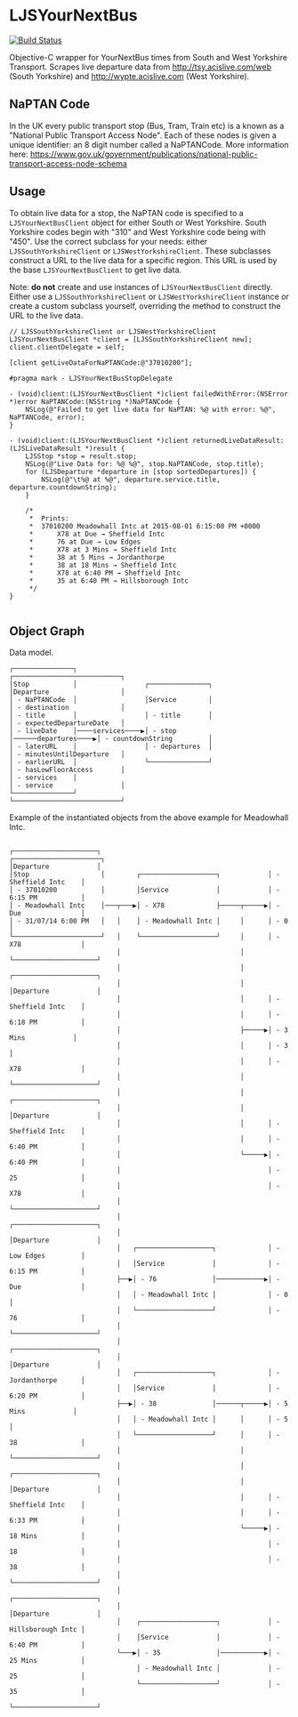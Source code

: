 # LJSYourNextBus
[![Build Status](https://travis-ci.org/lukestringer90/LJSYourNextBus.svg?branch=master)](https://travis-ci.org/lukestringer90/LJSYourNextBus)

Objective-C wrapper for YourNextBus times from South and West Yorkshire Transport. Scrapes live departure data from http://tsy.acislive.com/web (South Yorkshire) and http://wypte.acislive.com (West Yorkshire).

## NaPTAN Code

In the UK every public transport stop (Bus, Tram, Train etc) is a known as a "National Public Transport Access Node". Each of these nodes is given a unique identifier: an 8 digit number called a NaPTANCode. More information here: https://www.gov.uk/government/publications/national-public-transport-access-node-schema

## Usage

To obtain live data for a stop, the NaPTAN code is specified to a `LJSYourNextBusClient` object for either South or West Yorkshire. South Yorkshire codes begin with "310" and West Yorkshire code being with "450". Use the correct subclass for your needs: either `LJSSouthYorkshireClient` or `LJSWestYorkshireClient`. These subclasses construct a URL to the live data for a specific region. This URL is used by the base `LJSYourNextBusClient` to get live data. 

Note: **do not** create and use instances of `LJSYourNextBusClient` directly. Either use a `LJSSouthYorkshireClient` or `LJSWestYorkshireClient` instance or create a custom subclass yourself, overriding the method to construct the URL to the live data.

```
// LJSSouthYorkshireClient or LJSWestYorkshireClient
LJSYourNextBusClient *client = [LJSSouthYorkshireClient new];
client.clientDelegate = self;

[client getLiveDataForNaPTANCode:@"37010200"];

#pragma mark - LJSYourNextBusStopDelegate

- (void)client:(LJSYourNextBusClient *)client failedWithError:(NSError *)error NaPTANCode:(NSString *)NaPTANCode {
	NSLog(@"Failed to get live data for NaPTAN: %@ with error: %@", NaPTANCode, error);
}

- (void)client:(LJSYourNextBusClient *)client returnedLiveDataResult:(LJSLiveDataResult *)result {
	LJSStop *stop = result.stop;
	NSLog(@"Live Data for: %@ %@", stop.NaPTANCode, stop.title);
	for (LJSDeparture *departure in [stop sortedDepartures]) {
		NSLog(@"\t%@ at %@", departure.service.title, departure.countdownString);
	}
	
	/*
	 *	Prints:
	 *	37010200 Meadowhall Intc at 2015-08-01 6:15:00 PM +0000
	 *		X78 at Due → Sheffield Intc
	 *		76 at Due → Low Edges
	 *		X78 at 3 Mins → Sheffield Intc
	 *		38 at 5 Mins → Jordanthorpe
	 *		38 at 18 Mins → Sheffield Intc
	 *		X78 at 6:40 PM → Sheffield Intc
	 *		35 at 6:40 PM → Hillsborough Intc
	 */
}


```

## Object Graph

Data model.

```
┌───────────────┐                                                       ┌───────────────────────────┐
│Stop           │                 ┌───────────────┐                     │Departure                  │
│ - NaPTANCode  │                 │Service        │                     │ - destination             │
│ - title       │                 │ - title       │                     │ - expectedDepartureDate   │
│ - liveDate    │────services────▶│ - stop        │──────departures────▶│ - countdownString         │
│ - laterURL    │                 │ - departures  │                     │ - minutesUntilDeparture   │
│ - earlierURL  │                 └───────────────┘                     │ - hasLowFloorAccess       │
│ - services    │                                                       │ - service                 │
└───────────────┘                                                       └───────────────────────────┘
```	 

Example of the instantiated objects from the above example for Meadowhall Intc.

```
                                                                 ┌─────────────────────┐
┌──────────────────────┐                                         │Departure            │
│Stop                  │        ┌───────────────────┐            │ - Sheffield Intc    │
│ - 37010200           │        │Service            │            │ - 6:15 PM           │
│ - Meadowhall Intc    │───┬───▶│ - X78             ├─────┬─────▶│ - Due               │
│ - 31/07/14 6:00 PM   │   │    │ - Meadowhall Intc │     │      │ - 0                 │
└──────────────────────┘   │    └───────────────────┘     │      │ - X78               │
                           │                              │      └─────────────────────┘
                           │                              │      ┌─────────────────────┐
                           │                              │      │Departure            │
                           │                              │      │ - Sheffield Intc    │
                           │                              │      │ - 6:18 PM           │
                           │                              ├─────▶│ - 3 Mins            │
                           │                              │      │ - 3                 │
                           │                              │      │ - X78               │
                           │                              │      └─────────────────────┘
                           │                              │      ┌─────────────────────┐
                           │                              │      │Departure            │
                           │                              │      │ - Sheffield Intc    │
                           │                              │      │ - 6:40 PM           │
                           │                              └─────▶│ - 6:40 PM           │
                           │                                     │ - 25                │
                           │                                     │ - X78               │
                           │                                     └─────────────────────┘
                           │                                     ┌─────────────────────┐
                           │                                     │Departure            │
                           │   ┌───────────────────┐             │ - Low Edges         │
                           │   │Service            │             │ - 6:15 PM           │
                           ├──▶│ - 76              │────────────▶│ - Due               │
                           │   │ - Meadowhall Intc │             │ - 0                 │
                           │   └───────────────────┘             │ - 76                │
                           │                                     └─────────────────────┘
                           │                                     ┌─────────────────────┐
                           │                                     │Departure            │
                           │   ┌───────────────────┐             │ - Jordanthorpe      │
                           │   │Service            │             │ - 6:20 PM           │
                           ├──▶│ - 38              │──────┬─────▶│ - 5 Mins            │
                           │   │ - Meadowhall Intc │      │      │ - 5                 │
                           │   └───────────────────┘      │      │ - 38                │
                           │                              │      └─────────────────────┘
                           │                              │      ┌─────────────────────┐
                           │                              │      │Departure            │
                           │                              │      │ - Sheffield Intc    │
                           │                              │      │ - 6:33 PM           │
                           │                              └─────▶│ - 18 Mins           │
                           │                                     │ - 18                │
                           │                                     │ - 38                │
                           │                                     └─────────────────────┘
                           │                                     ┌─────────────────────┐
                           │                                     │Departure            │
                           │    ┌───────────────────┐            │ - Hillsborough Intc │
                           │    │Service            │            │ - 6:40 PM           │
                           └───▶│ - 35              │───────────▶│ - 25 Mins           │
                                │ - Meadowhall Intc │            │ - 25                │
                                └───────────────────┘            │ - 35                │
                                                                 └─────────────────────┘
```

